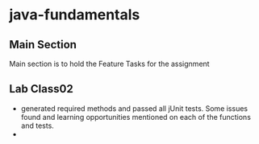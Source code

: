 # java-fundamentals

## Main Section

Main section is to hold the Feature Tasks for the assignment 

## Lab Class02

- generated required methods and passed all jUnit tests. Some issues found and learning opportunities mentioned on each of the functions and tests. 
- 
